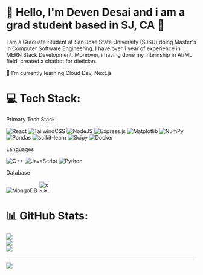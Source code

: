 # 🎯  Hello, I'm Deven Desai and i am a grad student based in SJ, CA 👋

I am a Graduate Student at San Jose State University (SJSU) doing Master's in Computer Software Engineering. I have over 1 year of experience in MERN Stack Development. Moreover, i having done my internship in AI/ML field, created a chatbot for dietician.

🌱 I’m currently learning Cloud Dev, Next.js






# 💻 Tech Stack:

Primary Tech Stack

![React](https://img.shields.io/badge/react-%2320232a.svg?style=for-the-badge&logo=react&logoColor=%2361DAFB) ![TailwindCSS](https://img.shields.io/badge/tailwindcss-%2338B2AC.svg?style=for-the-badge&logo=tailwind-css&logoColor=white) ![NodeJS](https://img.shields.io/badge/node.js-6DA55F?style=for-the-badge&logo=node.js&logoColor=white) ![Express.js](https://img.shields.io/badge/express.js-%23404d59.svg?style=for-the-badge&logo=express&logoColor=%2361DAFB) ![Matplotlib](https://img.shields.io/badge/Matplotlib-%23ffffff.svg?style=for-the-badge&logo=Matplotlib&logoColor=black) ![NumPy](https://img.shields.io/badge/numpy-%23013243.svg?style=for-the-badge&logo=numpy&logoColor=white) ![Pandas](https://img.shields.io/badge/pandas-%23150458.svg?style=for-the-badge&logo=pandas&logoColor=white) ![scikit-learn](https://img.shields.io/badge/scikit--learn-%23F7931E.svg?style=for-the-badge&logo=scikit-learn&logoColor=white) ![Scipy](https://img.shields.io/badge/SciPy-%230C55A5.svg?style=for-the-badge&logo=scipy&logoColor=%white) ![Docker](https://img.shields.io/badge/docker-%230db7ed.svg?style=for-the-badge&logo=docker&logoColor=white)

Languages

![C++](https://img.shields.io/badge/c++-%2300599C.svg?style=for-the-badge&logo=c%2B%2B&logoColor=white) 
![JavaScript](https://img.shields.io/badge/sqlite-%2307405e.svg?style=for-the-badge&logo=sqlite&logoColor=white)
![Python](https://img.shields.io/badge/python-3670A0?style=for-the-badge&logo=python&logoColor=ffdd54) 

Database

![MongoDB](https://img.shields.io/badge/MongoDB-%234ea94b.svg?style=for-the-badge&logo=mongodb&logoColor=white)
 <img src="https://cdn.jsdelivr.net/gh/devicons/devicon/icons/sqlite/sqlite-original.svg" height="30" alt="sqlite logo"  />

###



###






# 📊 GitHub Stats:
![](https://github-readme-stats.vercel.app/api?username=Deven-0012&theme=dark&hide_border=false&include_all_commits=false&count_private=false)<br/>
![](https://nirzak-streak-stats.vercel.app/?user=Deven-0012&theme=dark&hide_border=false)<br/>
![](https://github-readme-stats.vercel.app/api/top-langs/?username=Deven-0012&theme=dark&hide_border=false&include_all_commits=false&count_private=false&layout=compact)

---
[![](https://visitcount.itsvg.in/api?id=Deven-0012&icon=0&color=0)](https://visitcount.itsvg.in)

<!-- Proudly created with GPRM ( https://gprm.itsvg.in ) -->



